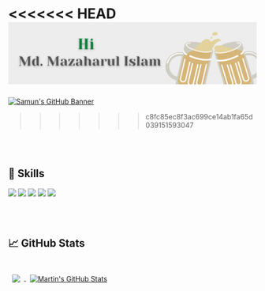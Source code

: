 <<<<<<< HEAD
[![MdMazahar's GitHub Banner](./asset/banner.png)](http://mdmazaharulislam.com/)
=======
[![Samun's GitHub Banner](./asset/banner.jpg)](http://mdmazaharulislam.com/)
>>>>>>> c8fc85ec8f3ac699ce14ab1fa65d039151593047





<br>
<br>

## 💼 Skills
![](https://img.shields.io/badge/Code-Laravel-informational?style=flat&logo=laravel&logoColor=white&color=4AB197)
![](https://img.shields.io/badge/Code-Php-informational?style=flat&logo=php&logoColor=white&color=4AB197)
![](https://img.shields.io/badge/Code-React-informational?style=flat&logo=react&logoColor=white&color=4AB197)
![](https://img.shields.io/badge/Code-JavaScript-informational?style=flat&logo=javascript&logoColor=white&color=4AB197)
![](https://img.shields.io/badge/Code-MySQL-informational?style=flat&logo=mysql&logoColor=white&color=4AB197)

<br>
<br>

## &#x1f4c8; GitHub Stats

<br>

<a href="https://github.com/mazaharul007">
  <img align="center" style="margin:0.5rem" src="https://github-readme-stats.vercel.app/api/top-langs/?username=mazaharul007&hide=html,css&title_color=ffffff&text_color=c9cacc&icon_color=4AB197&bg_color=1A2B34" />
</a>

<a href="https://github.com/mazaharul007">
  <img align="center" style="margin:0.5rem" src="https://github-readme-stats.vercel.app/api?username=mazaharul007&show_icons=true&line_height=27&count_private=true&title_color=ffffff&text_color=c9cacc&icon_color=4AB097&bg_color=1A2B34" alt="Martin's GitHub Stats" />
</a>


<!--
**Samun4u/Samun4u** is a ✨ _special_ ✨ repository because its `README.md` (this file) appears on your GitHub profile.

Here are some ideas to get you started:

- 🔭 I’m currently working on ...
- 🌱 I’m currently learning ...
- 👯 I’m looking to collaborate on ...
- 🤔 I’m looking for help with ...
- 💬 Ask me about ...
- 📫 How to reach me: ...
- 😄 Pronouns: ...
- ⚡ Fun fact: ...
-->
